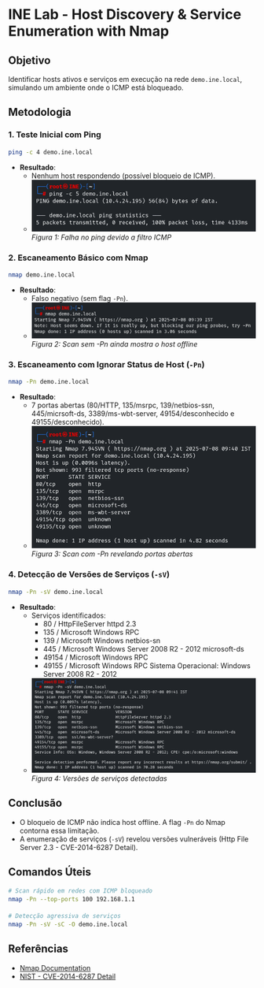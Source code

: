 # INE Lab - Host Discovery & Service Enumeration with Nmap

## Objetivo
Identificar hosts ativos e serviços em execução na rede `demo.ine.local`, simulando um ambiente onde o ICMP está bloqueado.

## Metodologia

### 1. Teste Inicial com Ping
```bash
ping -c 4 demo.ine.local
```
- **Resultado**: 
  - Nenhum host respondendo (possível bloqueio de ICMP).
  - ![Falha no ping](Screenshots/ping_scan.png)  
  *Figura 1: Falha no ping devido a filtro ICMP*

### 2. Escaneamento Básico com Nmap
```bash
nmap demo.ine.local
```
- **Resultado**: 
  - Falso negativo (sem flag `-Pn`).
  - ![Resultado do scan sem -Pn](Screenshots/nmap_initial.png)
  *Figura 2: Scan sem -Pn ainda mostra o host offline*

### 3. Escaneamento com Ignorar Status de Host (`-Pn`)
```bash
nmap -Pn demo.ine.local
```
- **Resultado**: 
  - 7 portas abertas (80/HTTP, 135/msrpc, 139/netbios-ssn, 445/micrsoft-ds, 3389/ms-wbt-server, 49154/desconhecido e 49155/desconhecido).
  - ![Resultado do scan -Pn](Screenshots/nmap_pn_scan.png)  
  *Figura 3: Scan com -Pn revelando portas abertas*

### 4. Detecção de Versões de Serviços (`-sV`)
```bash
nmap -Pn -sV demo.ine.local
```
- **Resultado**: 
  - Serviços identificados:
    - 80 / HttpFileServer httpd 2.3
    - 135 / Microsoft Windows RPC
    - 139 / Microsoft Windows netbios-sn
    - 445 / Microsoft Windows Server 2008 R2 - 2012 microsoft-ds
    - 49154 / Microsoft Windows RPC
    - 49155 / Microsoft Windows RPC
      Sistema Operacional: Windows Server 2008 R2 - 2012
  - ![Detecção de versões](Screenshots/nmap_sv_results.png)  
  *Figura 4: Versões de serviços detectadas*

## Conclusão
- O bloqueio de ICMP não indica host offline. A flag `-Pn` do Nmap contorna essa limitação.
- A enumeração de serviços (`-sV`) revelou versões vulneráveis (Http File Server 2.3 - CVE-2014-6287 Detail).

## Comandos Úteis
```bash
# Scan rápido em redes com ICMP bloqueado
nmap -Pn --top-ports 100 192.168.1.1

# Detecção agressiva de serviços
nmap -Pn -sV -sC -O demo.ine.local
```

## Referências
- [Nmap Documentation](https://nmap.org/book/man.html)
- [NIST - CVE-2014-6287 Detail](https://nvd.nist.gov/vuln/detail/CVE-2014-6287)
